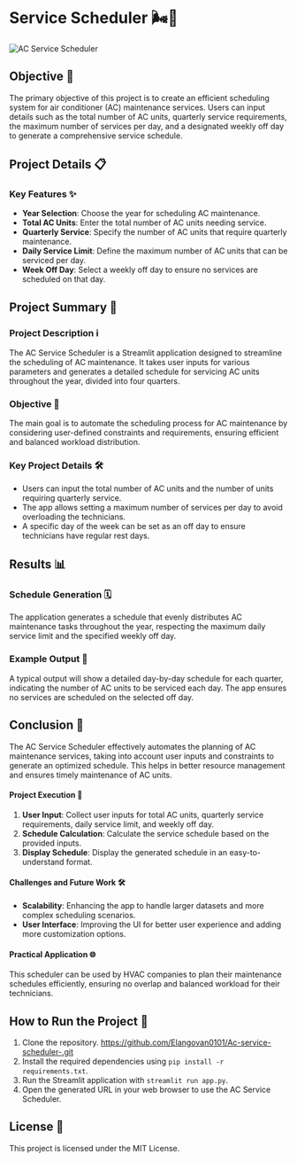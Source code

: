 # Service Scheduler 🌬️📅

![AC Service Scheduler](https://media.istockphoto.com/id/1267057581/photo/a-repairman-checking-the-air-conditioner.jpg?s=612x612&w=0&k=20&c=jsx63zh_etUL0QALeDZNLeE6yIA3bA2xqsv-bRtFBXM=)

## Objective 🎯
The primary objective of this project is to create an efficient scheduling system for air conditioner (AC) maintenance services. Users can input details such as the total number of AC units, quarterly service requirements, the maximum number of services per day, and a designated weekly off day to generate a comprehensive service schedule.

## Project Details 📋

### Key Features ✨
- **Year Selection**: Choose the year for scheduling AC maintenance.
- **Total AC Units**: Enter the total number of AC units needing service.
- **Quarterly Service**: Specify the number of AC units that require quarterly maintenance.
- **Daily Service Limit**: Define the maximum number of AC units that can be serviced per day.
- **Week Off Day**: Select a weekly off day to ensure no services are scheduled on that day.

## Project Summary 📝
### Project Description ℹ️
The AC Service Scheduler is a Streamlit application designed to streamline the scheduling of AC maintenance. It takes user inputs for various parameters and generates a detailed schedule for servicing AC units throughout the year, divided into four quarters.

### Objective 🌟
The main goal is to automate the scheduling process for AC maintenance by considering user-defined constraints and requirements, ensuring efficient and balanced workload distribution.

### Key Project Details 🛠️
- Users can input the total number of AC units and the number of units requiring quarterly service.
- The app allows setting a maximum number of services per day to avoid overloading the technicians.
- A specific day of the week can be set as an off day to ensure technicians have regular rest days.

## Results 📊
### Schedule Generation 🗓️
The application generates a schedule that evenly distributes AC maintenance tasks throughout the year, respecting the maximum daily service limit and the specified weekly off day.

### Example Output 📅
A typical output will show a detailed day-by-day schedule for each quarter, indicating the number of AC units to be serviced each day. The app ensures no services are scheduled on the selected off day.

## Conclusion 🚀
The AC Service Scheduler effectively automates the planning of AC maintenance services, taking into account user inputs and constraints to generate an optimized schedule. This helps in better resource management and ensures timely maintenance of AC units.

#### Project Execution 📑
1. **User Input**: Collect user inputs for total AC units, quarterly service requirements, daily service limit, and weekly off day.
2. **Schedule Calculation**: Calculate the service schedule based on the provided inputs.
3. **Display Schedule**: Display the generated schedule in an easy-to-understand format.

#### Challenges and Future Work 🛠️
- **Scalability**: Enhancing the app to handle larger datasets and more complex scheduling scenarios.
- **User Interface**: Improving the UI for better user experience and adding more customization options.

#### Practical Application 🌐
This scheduler can be used by HVAC companies to plan their maintenance schedules efficiently, ensuring no overlap and balanced workload for their technicians.

## How to Run the Project 🚀
1. Clone the repository. https://github.com/Elangovan0101/Ac-service-scheduler-.git
2. Install the required dependencies using `pip install -r requirements.txt`.
3. Run the Streamlit application with `streamlit run app.py`.
4. Open the generated URL in your web browser to use the AC Service Scheduler.

## License 📜
This project is licensed under the MIT License.
